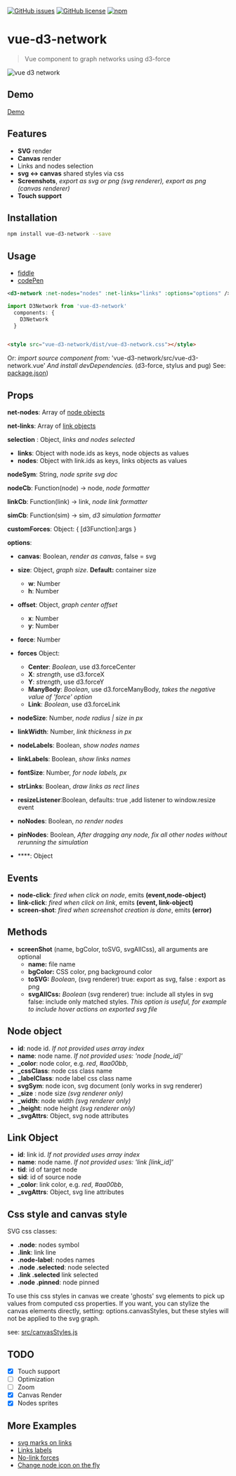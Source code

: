

[![GitHub issues](https://img.shields.io/github/issues/emiliorizzo/vue-d3-network.svg)](https://github.com/emiliorizzo/vue-d3-network/issues) [![GitHub license](https://img.shields.io/badge/license-MIT-blue.svg)](https://raw.githubusercontent.com/emiliorizzo/vue-d3-network/master/LICENSE) [![npm](https://img.shields.io/npm/v/vue-d3-network.svg)](https://www.npmjs.com/package/vue-d3-network)

# vue-d3-network

> Vue component to graph networks using d3-force

![vue d3 network](vue-d3-network.png)

## Demo

[Demo](https://emiliorizzo.github.io/vue-d3-network/)

## Features

- **SVG** render
- **Canvas** render
- Links and nodes selection
- **svg <-> canvas** shared styles via css
- **Screenshots**, *export as svg or png (svg renderer), export as png (canvas renderer)*
- **Touch support**

## Installation

``` bash
npm install vue-d3-network --save

```

## Usage

- [fiddle](https://jsfiddle.net/emii/ru24unsz/)
- [codePen](https://codepen.io/emilio/pen/mwYpbj)

```xml
<d3-network :net-nodes="nodes" :net-links="links" :options="options" />

```

``` javascript
import D3Network from 'vue-d3-network'
  components: {
    D3Network
  }
```

``` html

<style src="vue-d3-network/dist/vue-d3-network.css"></style>

```

  Or: *import source component from:* 'vue-d3-network/src/vue-d3-network.vue'
  *And install devDependencies.* (d3-force, stylus and pug)
  See: [package.json](https://github.com/emiliorizzo/vue-d3-network/blob/master/package.json))

## Props

**net-nodes**: Array of [node objects](#node-object)

**net-links**: Array of [link objects](#link-object)

**selection** : Object, *links and nodes selected*

- **links**: Object with node.ids as keys, node objects as values
- **nodes**: Object  with link.ids as keys, links objects as values

**nodeSym**: String, *node sprite svg doc*

**nodeCb**: Function(node) -> node, *node formatter*

**linkCb**: Function(link) -> link, *node link formatter*

**simCb**: Function(sim) -> sim, *d3 simulation formatter*

**customForces**: Object: { [d3Function]:args }

**options**:

- **canvas**: Boolean, *render as canvas*, false = svg
- **size**: Object, *graph size*. **Default:** container size
  - **w**: Number
  - **h**: Number

- **offset**: Object, *graph center offset*
  - **x**: Number
  - **y**: Number

- **force**: Number
- **forces** Object:
  - **Center**: *Boolean*, use d3.forceCenter
  - **X**: *strength*, use d3.forceX
  - **Y**: *strength*, use d3.forceY
  - **ManyBody**: *Boolean*, use d3.forceManyBody, *takes the negative value of 'force'  option*
  - **Link**: *Boolean*, use  d3.forceLink

- **nodeSize**: Number, *node radius | size in px*
- **linkWidth**: Number, *link thickness in px*
- **nodeLabels**: Boolean, *show nodes names*
- **linkLabels**: Boolean, *show links names*
- **fontSize**: Number, *for node labels, px*
- **strLinks**: Boolean, *draw links as rect lines*
- **resizeListener**:Boolean, defaults: true ,add listener to window.resize event
- **noNodes**: Boolean, *no render nodes*
- **pinNodes**: Boolean, *After dragging any node, fix all other nodes without rerunning the simulation*
- ****: Object

## Events

- **node-click**:  *fired when click on node*, emits **(event,node-object)**
- **link-click**:  *fired when click on link*, emits **(event, link-object)**
- **screen-shot**: *fired when screenshot creation is done*, emits **(error)**

## Methods

- **screenShot** (name, bgColor, toSVG, svgAllCss), all arguments are optional
  - **name:** file name
  - **bgColor:** CSS color, png background color
  - **toSVG:** *Boolean*, (svg renderer) true: export as svg, false : export as png
  - **svgAllCss:** *Boolean* (svg renderer) true: include all styles in svg false: include only matched styles.
  *This option is useful, for example to include hover actions on exported svg file*

## Node object

- **id**: node id. *If not provided uses array index*
- **name**: node name. *If not provided uses: 'node [node_id]'*
- **_color**: node color, e.g. *red*, *#aa00bb*,
- **_cssClass**: node css class name
- **_labelClass**: node label css class name
- **svgSym**: node icon, svg document (only works in svg renderer)
- **_size** : node size *(svg renderer only)*
- **_width**: node width *(svg renderer only)*
- **_height**: node height *(svg renderer only)*
- **_svgAttrs**: Object, svg node attributes

## Link Object

- **id**: link id. *If not provided uses array index*
- **name**: node name. *If not provided uses: 'link [link_id]'*
- **tid**: id of target node
- **sid**: id of source node
- **_color**: link color, e.g. *red*, *#aa00bb*,
- **_svgAttrs**: Object, svg line attributes

## Css style and canvas style

SVG css classes:

- **.node**: nodes symbol
- **.link**: link line
- **.node-label**: nodes names
- **.node .selected**: node selected
- **.link .selected** link selected
- **.node .pinned**: node pinned

To use this css styles in canvas we create 'ghosts' svg elements to pick up values from computed css properties.
If you want, you can stylize the canvas elements directly, setting: options.canvasStyles, but these styles will not be applied to the svg graph.

see: [src/canvasStyles.js](https://github.com/emiliorizzo/vue-d3-network/blob/master/src/lib/canvasStyles.js)

## TODO

- [x]  Touch support
- [ ]   Optimization
- [ ]   Zoom
- [x]  Canvas Render
- [x]  Nodes sprites

## More Examples

- [svg marks on links](https://codepen.io/emilio/pen/QOaQjP)
- [Links labels](https://codepen.io/emilio/pen/ZampZb)
- [No-link forces](https://jsfiddle.net/emii/4odfweq9)
- [Change node icon on the fly](https://codepen.io/emilio/pen/YOeaWN)
